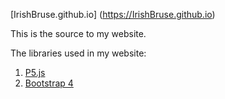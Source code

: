 [IrishBruse.github.io] (https://IrishBruse.github.io)

This is the source to my website.

The libraries used in my website:

1. [P5.js](https://p5js.org/)
1. [Bootstrap 4](https://getbootstrap.com/)
